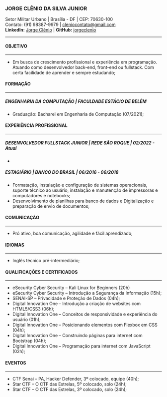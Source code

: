 ### JORGE CLÊNIO DA SILVA JUNIOR
Setor Militar Urbano | Brasília - DF | CEP: 70630-100<br>
Contato: (91) 98387-9979 | cleniocontato@gmail.com<br>
**LinkedIn:** [Jorge Clênio](https://www.linkedin.com/in/jrgcln) | **GitHub:** [jorgeclenio](https://github.com/jorgeclenio/)<br>
___
#### OBJETIVO 
___
* Em busca de crescimento profissional e experiência em programação.  Atuando como desenvolvedor back-end, front-end ou fullstack. Com certa facilidade de aprender e sempre estudando;

#### FORMAÇÃO
___
##### ENGENHARIA DA COMPUTAÇÃO | FACULDADE ESTÁCIO DE BELÉM
* Graduação: Bacharel em Engenharia de Computação (07/2021);

#### EXPERIÊNCIA PROFISSIONAL
___
##### DESENVOLVEDOR FULLSTACK JUNIOR | REDE SÃO ROQUE | 02/2022 - Atual
* 

##### ESTAGIÁRIO | BANCO DO BRASIL | 06/2016 - 06/2018
* Formatação, instalação e configuração de sistemas operacionais, suporte técnico ao usuário, instalação e manutenção de impressoras e computadores e notebooks;
* Desenvolvimento de planilhas para banco de dados e Digitalização e preparação de envio de documentos;

#### COMUNICAÇÃO
___
* Pró ativo, boa comunicação, agilidade e fácil aprendizado;

#### IDIOMAS
___
* Inglês técnico pré-intermediário;

#### QUALIFICAÇÕES E CERTIFICADOS
___
* eSecurity Cyber Security – Kali Linux for Beginners (20h)
* eSecurity Cyber Security – Introdução a Segurança da Informação (15h);
* SENAI-SP – Privacidade e Proteção de Dados (04h);
* Digital Innovation One – Introdução a criação de websites com HTML5/CSS3 (06h);
* Digital Innovation One – Conceitos de responsividade e experiência do usuário (01h);
* Digital Innovation One – Posicionando elementos com Flexbox em CSS (04h);
* Digital Innovation One – Construindo páginas para internet com Bootstrap (04h);
* Digital Innovation One – Programação para internet com JavaScript (02h);

#### EVENTOS
___
* CTF Senai – PA, Hacker Defender, 3º colocado, equipe (40h); 
* Star CTF – O CTF das Estrelas, 5º colocado, solo (24h);
* Star CTF – O CTF das Estrelas, 3º colocado, solo (24h);
